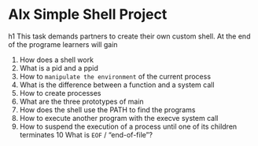 # Alx Simple Shell Project
h1 This task demands partners to create their own custom shell.
At the end of the programe learners will gain
1. How does a shell work
2. What is a pid and a ppid
3. How to ``manipulate the environment`` of the current process
4. What is the difference between a function and a system call
5. How to create processes
6. What are the three prototypes of main
7. How does the shell use the PATH to find the programs
8. How to execute another program with the execve system call
9. How to suspend the execution of a process until one of its children terminates
10 What is ``EOF`` / “end-of-file”?
